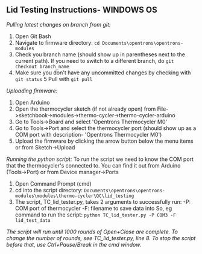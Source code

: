 Lid Testing Instructions- WINDOWS OS
-------------------------------------
*Pulling latest changes on branch from git:*
1. Open Git Bash
2. Navigate to firmware directory:
`cd Documents\opentrons\opentrons-modules`
3. Check you branch name (should show up in parentheses next to the current path). If you need to switch to a different branch, do `git checkout branch_name`
4. Make sure you don't have any uncommitted changes by checking with `git status`
5 Pull with `git pull`

*Uploading firmware:*
1. Open Arduino
2. Open the thermocycler sketch (if not already open) from File->sketchbook->modules->thermo-cycler->thermo-cycler-arduino
3. Go to Tools->Board and select 'Opentrons Thermocycler M0'
4. Go to Tools->Port and select the thermocycler port (should show up as a COM port with description- 'Opentrons Thermocycler M0')
5. Upload the firmware by clicking the arrow button below the menu items or from Sketch->Upload

*Running the python script:*
To run the script we need to know the COM port that the thermocycler's connected to.
You can find it out from Arduino (Tools->Port) or from Device manager->Ports
1. Open Command Prompt (cmd)
2. cd into the script directory: `Documents\opentrons\opentrons-modules\modules\thermo-cycler\QC\lid_testing`
3. The script, TC_lid_tester.py, takes 2 arguments to successfully run:
       -P: COM port of thermocycler
       -F: filename to save data into
So, eg command to run the script:
`python TC_lid_tester.py -P COM3 -F lid_test_data`

*The script will run until 1000 rounds of Open+Close are complete.
To change the number of rounds, see TC_lid_tester.py, line 8.
To stop the script before that, use Ctrl+Pause/Break in the cmd window.*
